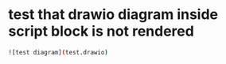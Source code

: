# test that drawio diagram inside script block is not rendered

```bash
![test diagram](test.drawio)
```

